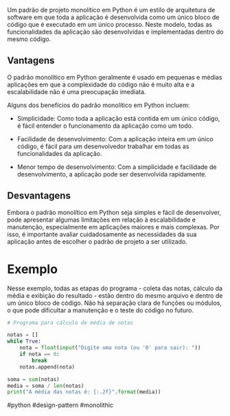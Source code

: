 Um padrão de projeto monolítico em Python é um estilo de arquitetura de software em que toda a aplicação é desenvolvida como um único bloco de código que é executado em um único processo. Neste modelo, todas as funcionalidades da aplicação são desenvolvidas e implementadas dentro do mesmo código.

## Vantagens

O padrão monolítico em Python geralmente é usado em pequenas e médias aplicações em que a complexidade do código não é muito alta e a escalabilidade não é uma preocupação imediata.

Alguns dos benefícios do padrão monolítico em Python incluem:

- Simplicidade: Como toda a aplicação está contida em um único código, é fácil entender o funcionamento da aplicação como um todo.

- Facilidade de desenvolvimento: Com a aplicação inteira em um único código, é fácil para um desenvolvedor trabalhar em todas as funcionalidades da aplicação.

- Menor tempo de desenvolvimento: Com a simplicidade e facilidade de desenvolvimento, a aplicação pode ser desenvolvida rapidamente.

## Desvantagens

Embora o padrão monolítico em Python seja simples e fácil de desenvolver, pode apresentar algumas limitações em relação à escalabilidade e manutenção, especialmente em aplicações maiores e mais complexas. Por isso, é importante avaliar cuidadosamente as necessidades da sua aplicação antes de escolher o padrão de projeto a ser utilizado.

# Exemplo

Nesse exemplo, todas as etapas do programa - coleta das notas, cálculo da média e exibição do resultado - estão dentro do mesmo arquivo e dentro de um único bloco de código. Não há separação clara de funções ou módulos, o que pode dificultar a manutenção e o teste do código no futuro.

```python
# Programa para cálculo de média de notas 

notas = [] 
while True: 
	nota = float(input("Digite uma nota (ou '0' para sair): "))
	if nota == 0: 
		break 
	notas.append(nota) 

soma = sum(notas) 
media = soma / len(notas) 
print("A média das notas é: {:.2f}".format(media))
```

#python #design-pattern #monolithic